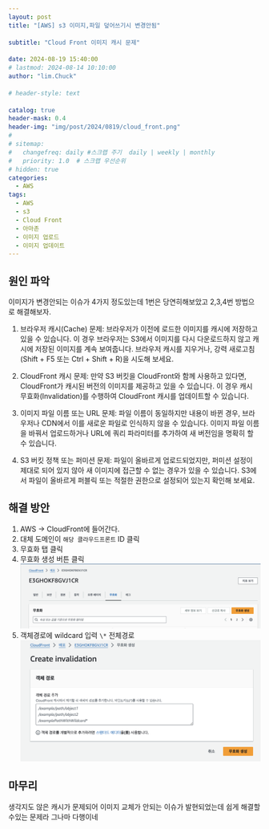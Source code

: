 ```yaml
---
layout: post
title: "[AWS] s3 이미지,파일 덮어쓰기시 변경안됨"

subtitle: "Cloud Front 이미지 캐시 문제"

date: 2024-08-19 15:40:00
# lastmod: 2024-08-14 10:10:00
author: "lim.Chuck"

# header-style: text

catalog: true
header-mask: 0.4
header-img: "img/post/2024/0819/cloud_front.png"
#
# sitemap:
#   changefreq: daily #스크랩 주기  daily | weekly | monthly
#   priority: 1.0  # 스크랩 우선순위
# hidden: true
categories:
  - AWS
tags:
  - AWS
  - s3
  - Cloud Front
  - 아마존
  - 이미지 업로드
  - 이미지 업데이트
---
```


## 원인 파악

이미지가 변경안되는 이슈가 4가지 정도있는데 1번은 당연히해보았고 2,3,4번 방법으로 해결해보자.

1. 브라우저 캐시(Cache) 문제:
   브라우저가 이전에 로드한 이미지를 캐시에 저장하고 있을 수 있습니다. 이 경우 브라우저는 S3에서 이미지를 다시 다운로드하지 않고 캐시에 저장된 이미지를 계속 보여줍니다. 브라우저 캐시를 지우거나, 강력 새로고침(Shift + F5 또는 Ctrl + Shift + R)을 시도해 보세요.

2. CloudFront 캐시 문제:
   만약 S3 버킷을 CloudFront와 함께 사용하고 있다면, CloudFront가 캐시된 버전의 이미지를 제공하고 있을 수 있습니다. 이 경우 캐시 무효화(Invalidation)를 수행하여 CloudFront 캐시를 업데이트할 수 있습니다.

3. 이미지 파일 이름 또는 URL 문제:
   파일 이름이 동일하지만 내용이 바뀐 경우, 브라우저나 CDN에서 이를 새로운 파일로 인식하지 않을 수 있습니다. 이미지 파일 이름을 바꿔서 업로드하거나 URL에 쿼리 파라미터를 추가하여 새 버전임을 명확히 할 수 있습니다.

4. S3 버킷 정책 또는 퍼미션 문제:
   파일이 올바르게 업로드되었지만, 퍼미션 설정이 제대로 되어 있지 않아 새 이미지에 접근할 수 없는 경우가 있을 수 있습니다. S3에서 파일이 올바르게 퍼블릭 또는 적절한 권한으로 설정되어 있는지 확인해 보세요.

## 해결 방안

1. AWS -> CloudFront에 들어간다.
1. 대체 도메인이 `해당 클라우드프론트` ID 클릭
1. 무효화 탭 클릭
1. 무효화 생성 버튼 클릭
   ![](/img/post/2024/0819/1.png)
1. 객체경로에 wildcard 입력 `\*` 전체경로
   ![](/img/post/2024/0819/2.png)

## 마무리

생각지도 않은 캐시가 문제되어 이미지 교체가 안되는 이슈가 발현되었는데 쉽게 해결할수있는 문제라 그나마 다행이네

